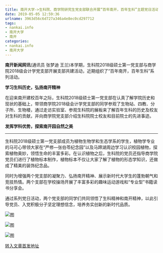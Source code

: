 ```yaml
---
title: 南开大学->生科院、商学院研究生党支部联合开展“百年南开，百年生科”主题党日活动--校园 | nankai.info
date: 2019-05-05 12:59:36
urlname: 3963d56c6d727a346a4e8ec0cd297712
tags: 
- nankai.info
- 南开大学
- 南开
categories:
- nankai.info
- 南开大学
---
```


**南开新闻网讯**(通讯员 张梦迪 王兰)本学期，生科院2018级硕士第一党支部与商学院2018级会计学党支部开展支部共建活动，近期组织了“百年南开，百年生科”系列活动。

**学习生科历史，弘扬南开精神**

在迎来南开建校百年之际，生科院2018级硕士第一党支部在认真了解学院历史和现状的基础上，带领商学院2018级会计学党支部的同学参观了生物站、四教、分子所、生物楼，通过走访实验室、参观生科院的展板来了解百年生科的历史及校友对生科的贡献，并向商学院党支部介绍生科院院士校友和目前院士的先进事迹。

**发挥学科优势，探索南开园自然之美**

****

生科院2018级硕士第一党支部成员为植物生物学和生态学系的学生，植物学专业的马可心带领大家在“严修—张伯苓纪念园”以及马蹄湖周边学习认识校园植物，探索植物奥妙，领悟生命的丰富多彩。在认识植物之后，生科院的党员还指导商学院党员们进行了植物标本制作，植物标本不仅让大家了解了植物的形态学知识，还做成了精美的装饰纪念品。

同时为增强两个党支部的凝聚力、弘扬南开精神、展示新时代大学生的蓬勃朝气和竞技热情。两个支部在学校操场开展了丰富多彩的趣味运动游戏和“专业型”书籍读书分享会。

通过系列党日活动，两个党支部的同学们共同领悟了生科精神和南开精神，以此引导党员、入党积极分子坚定理想信念，培养务实创新的新时代品质。

![图](http://news.nankai.edu.cn/pic/0/00/35/22/352266_707920.jpg)

![图](http://news.nankai.edu.cn/pic/0/00/35/22/352265_211833.jpg)

![图](http://news.nankai.edu.cn/pic/0/00/35/22/352264_936828.jpg)

[转入文章首发地址](http://news.nankai.edu.cn/qqxy/system/2019/05/05/000448734.shtml)